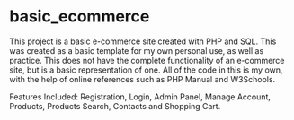 # basic_ecommerce
This project is a basic e-commerce site created with PHP and SQL. This was created as a basic template for my own personal use, as well as practice. This does not have the complete functionality of an e-commerce site, but is a basic representation of one. All of the code in this is my own, with the help of online references such as PHP Manual and W3Schools.

Features Included: Registration, Login, Admin Panel, Manage Account, Products, Products Search, Contacts and Shopping Cart.
